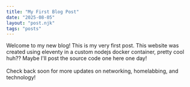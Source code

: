 ```yaml
---
title: "My First Blog Post"
date: "2025-08-05"
layout: "post.njk"
tags: "posts"
---
```


Welcome to my new blog! This is my very first post. This website was created using eleventy in a custom nodejs docker container, pretty cool huh?? Maybe I'll post the source code one here one day!
<br/>
<br/>
Check back soon for more updates on networking, homelabbing, and technology!